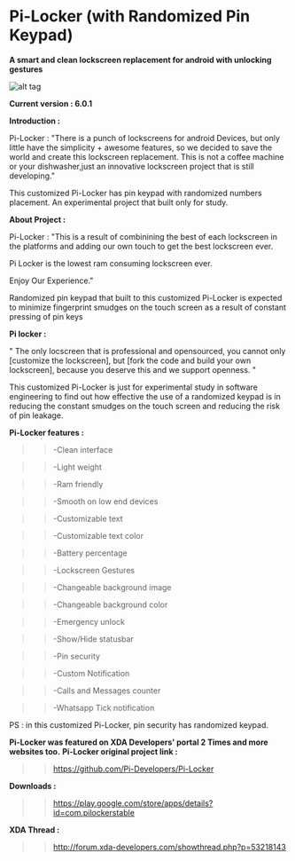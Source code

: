 Pi-Locker (with Randomized Pin Keypad)
=========

**A smart and clean lockscreen replacement for android with unlocking gestures**
        
        
  ![alt tag](http://s2.postimg.org/ng1k5z4pl/pi_locker_header.png)




**Current version : 6.0.1**


**Introduction :**

Pi-Locker : "There is a punch of lockscreens for android Devices, but only little  have the simplicity + awesome features,
so we decided to save the world and create this lockscreen replacement.
This is not a coffee machine or your dishwasher,just an innovative lockscreen project that is still developing."

This customized Pi-Locker has pin keypad with randomized numbers placement. An experimental project that built only for study.

**About Project :**

Pi-Locker : "This is a result of combinining the best of each lockscreen in the platforms and adding our own touch to get the best lockscreen ever.

Pi Locker is the lowest ram consuming lockscreen ever.

Enjoy Our Experience."

Randomized pin keypad that built to this customized Pi-Locker is expected to minimize fingerprint smudges on the touch screen as a result of constant pressing of pin keys

**Pi locker :**

" The only locscreen that is professional and opensourced, you cannot only [customize the lockscreen], but [fork the code and build your own lockscreen], because you deserve this and we support openness. "

This customized Pi-Locker is just for experimental study in software engineering to find out how effective the use of a randomized keypad is in reducing the constant smudges on the touch screen and reducing the risk of pin leakage.

**Pi-Locker features :**

>>-Clean interface

>>-Light weight

>>-Ram friendly

>>-Smooth on low end devices
    
>>-Customizable text
    
>>-Customizable text color
    
>>-Battery percentage
    
>>-Lockscreen Gestures
    
>>-Changeable background image
    
>>-Changeable background color
    
>>-Emergency unlock
    
>>-Show/Hide statusbar
    
>>-Pin security
    
>>-Custom Notification

>>-Calls and Messages counter 

>>-Whatsapp Tick notification

PS : in this customized Pi-Locker, pin security has randomized keypad.


**Pi-Locker was featured on XDA Developers' portal 2 Times and more websites too.**
**Pi-Locker original project link :**

>>https://github.com/Pi-Developers/Pi-Locker


**Downloads :**

>>https://play.google.com/store/apps/details?id=com.pilockerstable



**XDA Thread :**

>>http://forum.xda-developers.com/showthread.php?p=53218143